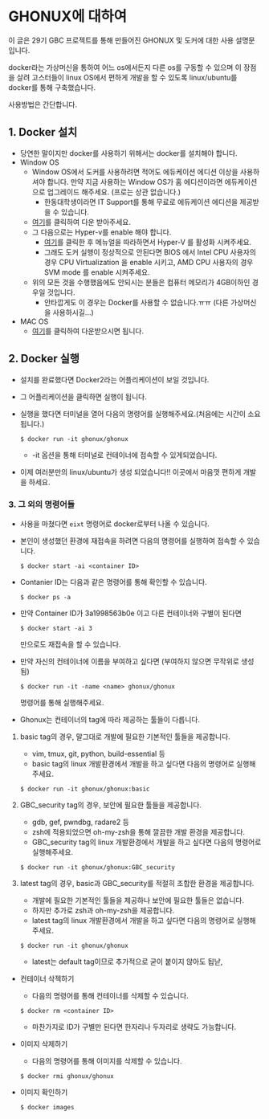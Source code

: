 # GHONUX에 대하여 

이 글은 29기 GBC 프로젝트를 통해 만들어진 GHONUX 및 도커에 대한 사용 설명문입니다.

docker라는 가상머신을 통하여 어느 os에서든지 다른 os를 구동할 수 있으며 이 장점을 살려 고스터들이 linux OS에서 편하게 개발을 할 수 있도록 linux/ubuntu를 docker를 통해 구축했습니다. 

사용방법은 간단합니다.

## 1. Docker 설치

- 당연한 말이지만 docker를 사용하기 위해서는 docker를 설치해야 합니다.
- Window OS
    - Window OS에서 도커를 사용하려면 적어도 에듀케이션 에디션 이상을 사용하셔야 합니다. 만약 지금 사용하는 Window OS가 홈 에디션이라면 에듀케이션으로 업그레이드 해주세요. (프로는 상관 없습니다.)
        - 한동대학생이라면 IT Support를 통해 무료로 에듀케이션 에디션을 제공받을 수 있습니다.
    - [여기](https://hub.docker.com/editions/community/docker-ce-desktop-windows)를 클릭하여 다운 받아주세요.
    - 그 다음으로는 Hyper-v를 enable 해야 합니다. 
        - [여기](https://docs.microsoft.com/en-us/virtualization/hyper-v-on-windows/quick-start/enable-hyper-v)를 클릭한 후 메뉴얼을 따라하면서 Hyper-V 를 활성화 시켜주세요.
        - 그래도 도커 실행이 정상적으로 안된다면 BIOS 에서 Intel CPU 사용자의 경우 CPU Virtualization 을 enable 시키고, AMD CPU 사용자의 경우 SVM mode 를 enable 시켜주세요.
    - 위의 모든 것을 수행했음에도 안되시는 분들은 컴퓨터 메모리가 4GB이하인 경우일 것입니다.
        - 안타깝게도 이 경우는 Docker를 사용할 수 없습니다.ㅠㅠ (다른 가상머신을 사용하시길...)
- MAC OS
    - [여기](https://hub.docker.com/editions/community/docker-ce-desktop-mac)를 클릭하여 다운받으시면 됩니다.

## 2. Docker 실행 
- 설치를 완료했다면 Docker2라는 어플리케이션이 보일 것입니다. 
- 그 어플리케이션을 클릭하면 실행이 됩니다.
- 실행을 했다면 터미널을 열어 다음의 명령어를 실행해주세요.(처음에는 시간이 소요됩니다.)

    ```$ docker run -it ghonux/ghonux```

    - -it 옵션을 통해 터미널로 컨테이너에 접속할 수 있게되었습니다.
- 이제 여러분만의 linux/ubuntu가 생성 되었습니다!! 이곳에서 마음껏 편하게 개발을 하세요.

### 3. 그 외의 명령어들
- 사용을 마쳤다면 ```eixt``` 명령어로 docker로부터 나올 수 있습니다.
- 본인이 생성했던 환경에 재접속을 하려면 다음의 명령어를 실행하여 접속할 수 있습니다.

    ```$ docker start -ai <container ID>```

- Contanier ID는 다음과 같은 명령어를 통해 확인할 수 있습니다. 

    ```$ docker ps -a``` 

- 만약 Container ID가 3a1998563b0e 이고 다른 컨테이너와 구별이 된다면

    ```$ docker start -ai 3 ```

    만으로도 재접속을 할 수 있습니다.

- 만약 자신의 컨테이너에 이름을 부여하고 싶다면 (부여하지 않으면 무작위로 생성됨)

    ```$ docker run -it -name <name> ghonux/ghonux ```

    명령어를 통해 실행해주세요.

- Ghonux는 컨테이너의 tag에 따라 제공하는 툴들이 다릅니다.

1. basic tag의 경우, 말그대로 개발에 필요한 기본적인 툴들을 제공합니다.
    - vim, tmux, git, python, build-essential 등
    - basic tag의 linux 개발환경에서 개발을 하고 싶다면 다음의 명령어로 실행해주세요.

    ```$ docker run -it ghonux/ghonux:basic```

2. GBC_security tag의 경우, 보안에 필요한 툴들을 제공합니다.
    - gdb, gef, pwndbg, radare2 등
    - zsh에 적용되었으면 oh-my-zsh을 통해 깔끔한 개발 환경을 제공합니다.
    - GBC_security tag의 linux 개발환경에서 개발을 하고 싶다면 다음의 명령어로 실행해주세요.

    ```$ docker run -it ghonux/ghonux:GBC_security```

3. latest tag의 경우, basic과 GBC_security를 적절히 조합한 환경을 제공합니다.
    - 개발에 필요한 기본적인 툴들을 제공하나 보안에 필요한 툴들은 없습니다.
    - 하지만 추가로 zsh과 oh-my-zsh을 제공합니다.
    - latest tag의 linux 개발환경에서 개발을 하고 싶다면 다음의 명령어로 실행해주세요.

    ```$ docker run -it ghonux/ghonux```

    - latest는 default tag이므로 추가적으로 굳이 붙이지 않아도 됩낟,

- 컨테이너 삭젝하기 
    - 다음의 명령어를 통해 컨테이너를 삭제할 수 있습니다.
     
    ```$ docker rm <container ID>```

    - 마찬가지로 ID가 구별만 된다면 한자리나 두자리로 생략도 가능합니다.

- 이미지 삭제하기 
    - 다음의 명령어를 통해 이미지를 삭제할 수 있습니다.
    
    ```$ docker rmi ghonux/ghonux```

- 이미지 확인하기
    
    ```$ docker images```
    

